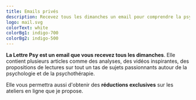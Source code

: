 ```yaml
---
title: Emails privés
description: Recevez tous les dimanches un email pour comprendre la psychologie et mieux se connaitre.
logo: mail.svg
colorText: white
colorBg1: indigo-700
colorBg2: indigo-500
---
```

**La Lettre Psy est un email que vous recevez tous les dimanches**. Elle contient plusieurs articles comme des analyses, des vidéos inspirantes, des propositions de lectures sur tout un tas de sujets passionnants autour de la psychologie et de la psychothérapie.

Elle vous permettra aussi d'obtenir des **réductions exclusives** sur les ateliers en ligne que je propose.

<newsletter-form></newsletter-form>
